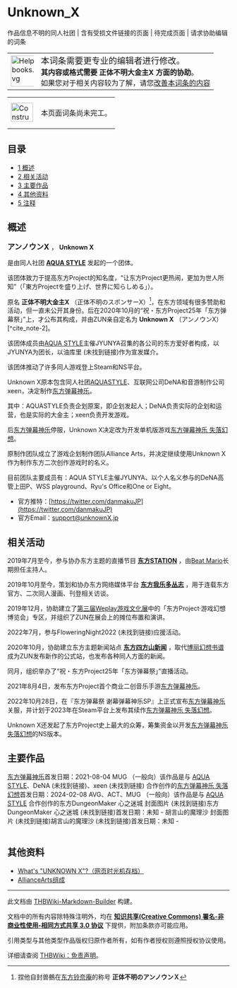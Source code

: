 # Unknown_X

<!-- source html: G:\repos\THBWiki-Markdown-Builder\THBWikiMarkdown\Temp\main\4\4d\ns0%3AUnknown_X.html -->

作品信息不明的同人社团 | 含有受损文件链接的页面 | 待完成页面 | 请求协助编辑的词条


<table>
<tbody><tr>
<td class="mbox-image width"><div style="width: 52px;">
  <a href="/%E6%96%87%E4%BB%B6:Help_books.svg" class="image"><img alt="Help books.svg" src="https://upload.wikimedia.org/wikipedia/commons/thumb/5/53/Help_books.svg/langzh-70px-Help_books.svg.png" decoding="async" loading="lazy" width="70" height="70" srcset="https://upload.wikimedia.org/wikipedia/commons/thumb/5/53/Help_books.svg/langzh-105px-Help_books.svg.png 1.5x, https://upload.wikimedia.org/wikipedia/commons/thumb/5/53/Help_books.svg/langzh-140px-Help_books.svg.png 2x" data-file-width="320" data-file-height="320"></a></div></td>
<td class="mbox-text" style=""><big>本词条需要更专业的编辑者进行修改。</big><br><b>其内容或格式需要 正体不明大金主X 方面的协助</b>。<br>如果您对于相关内容较为了解，请您<a href="/index.php?title=Unknown_X&amp;action=edit">改善本词条的内容</a></td>
</tr>
</tbody></table>


<center>

<table>
<tbody><tr>
<td class="mbox-image"><div style="width: 52px;">
  <a href="./文件-ConstructionClock.png.md" class="image"><img alt="ConstructionClock.png" src="https://upload.thwiki.cc/thumb/f/f1/ConstructionClock.png/50px-ConstructionClock.png" decoding="async" loading="lazy" width="50" height="43" srcset="https://upload.thwiki.cc/thumb/f/f1/ConstructionClock.png/75px-ConstructionClock.png 1.5x, https://upload.thwiki.cc/thumb/f/f1/ConstructionClock.png/100px-ConstructionClock.png 2x" data-file-width="689" data-file-height="587"></a></div></td>
<td class="mbox-text" style=""><br>本页面词条尚未完工。<br><br></td>
</tr>
</tbody></table>


</center>
  
  

  

## 目录

- [1 概述](#概述)
- [2 相关活动](#相关活动)
- [3 主要作品](#主要作品)
- [4 其他资料](#其他资料)
- [5 注释](#注释)




## 概述
  
<big> **アンノウンX** </big>， **Unknown X**   

是由同人社团 **[AQUA STYLE](./AQUA_STYLE.md)** 发起的一个团体。  

该团体致力于提高东方Project的知名度，“让东方Project更热闹，更加为世人所知”（「東方Projectを盛り上げ、世界に知らしめる」）。
  
  
原名 **正体不明大金主X** （正体不明のスポンサーX）[^cite_note-1]，在东方领域有很多赞助和活动，但一直未公开其身份。后在2020年10月的“祝・东方Project25年「东方弹幕祭」”上，才公布其构成，并由ZUN亲自定名为 **Unknown X** （アンノウンX）[^cite_note-2]。  

该团体成员由[AQUA STYLE](./AQUA_STYLE.md)主催JYUNYA召集的各公司的东方爱好者构成，以JYUNYA为团长，以油库里 (未找到链接)作为宣发媒介。
  
  
该团体推动了许多同人游戏登上Steam和NS平台。
  
  
Unknown X原本包含同人社团[AQUASTYLE](./AQUA_STYLE.md)、互联网公司DeNA和音游制作公司xeen，决定制作[东方弹幕神乐](./东方弹幕神乐.md)。  

其中：AQUASTYLE负责企划原案，即企划发起人；DeNA负责实际的企划和运营，也是实际的大金主；xeen负责开发游戏。  

后[东方弹幕神乐](./东方弹幕神乐.md)停服，Unknown X决定改为开发单机版游戏[东方弹幕神乐 失落幻想](./东方弹幕神乐_失落幻想.md)。  

原制作团队成立了游戏企划制作团队Alliance Arts，并决定继续使用Unknown X作为制作东方二次创作游戏时的名义。  

目前团队主要成员有：AQUA STYLE主催JYUNYA、以个人名义参与的DeNA高管上田P、WSS playground、Ryu's Office和One or Eight。
  

- 官方推特：[https://twitter.com/danmakuJP](https://twitter.com/danmakuJP)
- 官方Email：support@unknownX.jp

## 相关活动

  
2019年7月至今，参与协办东方主题的直播节目 **[东方STATION](./东方STATION.md)** ，由[Beat Mario](./ビートまりお.md)长期担任主持人。  

2019年10月至今，策划和协办东方网络媒体平台 **[东方我乐多丛志](./东方我乐多丛志.md)** ，用于连载东方官方、二次同人漫画、刊登相关访谈。  

2019年12月，协助建立了[第三届Weplay游戏文化展](./WePlay游戏文化展.md)中的「东方Project·游戏幻想博览会」专区，并组织了ZUN在展会上的摊位布置和演讲。  

2022年7月，参与FloweringNight2022 (未找到链接)应援活动。  

2020年10月，协助建立东方主题新闻站点 **[东方四方山新闻](./东方四方山新闻.md)** ，取代[博丽幻想书谱](./博丽幻想书谱.md)成为ZUN发布新作的公式站，也发布各种同人方面的新闻。  

同月，组织举办了“祝・东方Project25年「东方弹幕祭」”直播活动。  

2021年8月4日，发布东方Project首个商业二创音乐手游[东方弹幕神乐](./东方弹幕神乐.md)。  

2022年10月28日，在『东方弹幕祭 谢幕弹幕神乐SP』上正式宣布[东方弹幕神乐](./东方弹幕神乐.md)关服，并计划于2023年在Steam平台上发布其续作[东方弹幕神乐 失落幻想](./东方弹幕神乐_失落幻想.md)。  

Unknown X还发起了东方Project史上最大的众筹，筹集资金以开发[东方弹幕神乐 失落幻想](./东方弹幕神乐_失落幻想.md)的NS版本。
  


## 主要作品
[](./东方弹幕神乐.md)[东方弹幕神乐](./东方弹幕神乐.md)首发日期：2021-08-04 MUG （一般向）该作品是与 [AQUA STYLE](./AQUA_STYLE.md)、​DeNA (未找到链接)、​xeen (未找到链接) 合作创作的[](./东方弹幕神乐_失落幻想.md)[东方弹幕神乐 失落幻想](./东方弹幕神乐_失落幻想.md)首发日期：2024-02-08 AVG、​ACT、​MUG （一般向）该作品是与 [AQUA STYLE](./AQUA_STYLE.md) 合作创作的东方DungeonMaker 心之迷城 封面图片 (未找到链接)东方DungeonMaker 心之迷城 (未找到链接)首发日期：未知 - 胡言山的魔理沙 封面图片 (未找到链接)胡言山的魔理沙 (未找到链接)首发日期：未知 - 
<table><style data-mw-deduplicate="TemplateStyles:r686458">.mw-parser-output .simple_work{display:grid;min-height:calc(120px + 0.5rem);grid-template-columns:calc(120px + 0.5rem)1fr;grid-template-rows:auto 1fr;grid-template-areas:"cover title""cover props";overflow:hidden}.mw-parser-output .simple_work-cover{grid-area:cover;align-self:center;justify-self:center;overflow:hidden;max-width:100%;max-height:100%;padding:0.25rem;word-break:break-all}.mw-parser-output .simple_work-cover a.new{display:block;text-align:center;padding:0.25rem}.mw-parser-output .simple_work-title{grid-area:title;margin-top:0.25rem;padding-left:0.25rem;font-weight:bold}.mw-parser-output .simple_work-props{grid-area:props;padding-left:0.25rem}.mw-parser-output .simple_work-prop{margin:0.125rem 0}</style>

<link rel="mw-deduplicated-inline-style" href="mw-data:TemplateStyles:r686458">

<link rel="mw-deduplicated-inline-style" href="mw-data:TemplateStyles:r686458">
<link rel="mw-deduplicated-inline-style" href="mw-data:TemplateStyles:r686458"></table>


## 其他资料
- [What's "UNKNOWN X"?（网页时光机存档）](http://web.archive.org/web/20230329031412/https://touhou-x.jp/unknown/)
- [AllianceArts组成](https://www.bilibili.com/read/cv27360565/)


[^cite_note-1]: 捏他自封兽鵺在[东方铃奈庵](./东方铃奈庵.md)的称号 **正体不明のアンノウンＸ** 






---

此文档由 [THBWiki-Markdown-Builder](https://github.com/Delsin-Yu/THBWiki-Markdown-Builder) 构建。

文档中的所有内容除特殊注明外，均在 [**知识共享(Creative Commons) 署名-非商业性使用-相同方式共享 3.0 协议**](https://creativecommons.org/licenses/by-sa/3.0/deed.zh-hans) 下提供，附加条款亦可能应用。

引用类型与其他类型作品版权归原作者所有，如有作者授权则遵照授权协议使用。

详细请查阅 [THBWiki：免责声明](https://thbwiki.cc/THBWiki:%E5%85%8D%E8%B4%A3%E5%A3%B0%E6%98%8E)。

